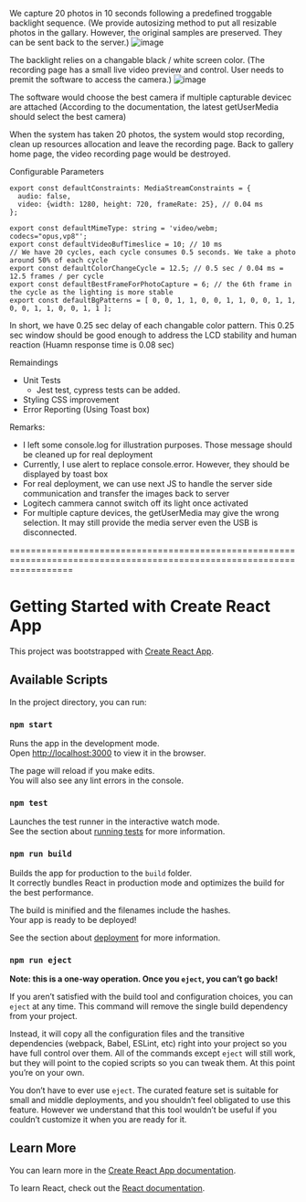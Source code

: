 
We capture 20 photos in 10 seconds following a predefined troggable backlight sequence. (We provide autosizing method to put all resizable photos in the gallary.
However, the original samples are preserved. They can be sent back to the server.)
![image](https://github.com/kelvinuk/webcam/assets/85465033/5c1f1142-cfd0-405c-80ac-c4af30967b27)

The backlight relies on a changable black / white screen color. (The recording page has a small live video preview and control.
User needs to premit the software to access the camera.)
![image](https://github.com/kelvinuk/webcam/assets/85465033/6e5d937d-384a-4bf3-bfaf-757aa2a7e4f2)

The software would choose the best camera if multiple capturable devicec are attached
(According to the documentation,  the latest getUserMedia should select the best camera)

When the system has taken 20 photos, the system would stop recording, clean up resources allocation and leave the recording page.
Back to gallery home page, the video recording page would be destroyed.


Configurable Parameters
```
export const defaultConstraints: MediaStreamConstraints = {
  audio: false,
  video: {width: 1280, height: 720, frameRate: 25}, // 0.04 ms
};

export const defaultMimeType: string = 'video/webm; codecs="opus,vp8"';
export const defaultVideoBufTimeslice = 10; // 10 ms
// We have 20 cycles, each cycle consumes 0.5 seconds. We take a photo around 50% of each cycle
export const defaultColorChangeCycle = 12.5; // 0.5 sec / 0.04 ms = 12.5 frames / per cycle
export const defaultBestFrameForPhotoCapture = 6; // the 6th frame in the cycle as the lighting is more stable
export const defaultBgPatterns = [ 0, 0, 1, 1, 0, 0, 1, 1, 0, 0, 1, 1, 0, 0, 1, 1, 0, 0, 1, 1 ];
```
In short, we have 0.25 sec delay of each changable color pattern.
This 0.25 sec window should be good enough to address the LCD stability and human reaction 
(Huamn response time is 0.08 sec)

Remaindings
- Unit Tests
  - Jest test, cypress tests can be added.
- Styling CSS improvement
- Error Reporting (Using Toast box)

Remarks:
- I left some console.log for illustration purposes. Those message should be cleaned up for real deployment
- Currently, I use alert to replace console.error. However, they should be displayed by toast box
- For real deployment, we can use next JS to handle the server side communication and transfer the images back to server
- Logitech cammera cannot switch off its light once activated
- For multiple capture devices, the getUserMedia may give the wrong selection. It may still provide the media server even the USB is disconnected.
    
========================================================================================================================



# Getting Started with Create React App

This project was bootstrapped with [Create React App](https://github.com/facebook/create-react-app).

## Available Scripts

In the project directory, you can run:

### `npm start`

Runs the app in the development mode.\
Open [http://localhost:3000](http://localhost:3000) to view it in the browser.

The page will reload if you make edits.\
You will also see any lint errors in the console.

### `npm test`

Launches the test runner in the interactive watch mode.\
See the section about [running tests](https://facebook.github.io/create-react-app/docs/running-tests) for more information.

### `npm run build`

Builds the app for production to the `build` folder.\
It correctly bundles React in production mode and optimizes the build for the best performance.

The build is minified and the filenames include the hashes.\
Your app is ready to be deployed!

See the section about [deployment](https://facebook.github.io/create-react-app/docs/deployment) for more information.

### `npm run eject`

**Note: this is a one-way operation. Once you `eject`, you can’t go back!**

If you aren’t satisfied with the build tool and configuration choices, you can `eject` at any time. This command will remove the single build dependency from your project.

Instead, it will copy all the configuration files and the transitive dependencies (webpack, Babel, ESLint, etc) right into your project so you have full control over them. All of the commands except `eject` will still work, but they will point to the copied scripts so you can tweak them. At this point you’re on your own.

You don’t have to ever use `eject`. The curated feature set is suitable for small and middle deployments, and you shouldn’t feel obligated to use this feature. However we understand that this tool wouldn’t be useful if you couldn’t customize it when you are ready for it.

## Learn More

You can learn more in the [Create React App documentation](https://facebook.github.io/create-react-app/docs/getting-started).

To learn React, check out the [React documentation](https://reactjs.org/).
